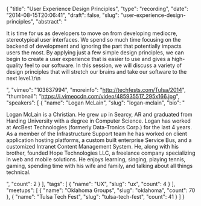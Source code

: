 {
  "title": "User Experience Design Principles",
  "type": "recording",
  "date": "2014-08-15T20:06:41",
  "draft": false,
  "slug": "user-experience-design-principles",
  "abstract": "<p>It is time for us as developers to move on from developing mediocre, stereotypical user interfaces. We spend so much time focusing on the backend of development and ignoring the part that potentially impacts users the most. By applying just a few simple design principles, we can begin to create a user experience that is easier to use and gives a high-quality feel to our software. In this session, we will discuss a variety of design principles that will stretch our brains and take our software to the next level.\r\n</p>",
  "vimeo": "103637994",
  "moreinfo": "http://techfests.com/Tulsa/2014",
  "thumbnail": "https://i.vimeocdn.com/video/485935517_295x166.jpg",
  "speakers": [
    {
      "name": "Logan McLain",
      "slug": "logan-mclain",
      "bio": "<p>Logan McLain is a Christian. He grew up in Searcy, AR and graduated from Harding University with a degree in Computer Science. Logan has worked at ArcBest Technologies (formerly Data-Tronics Corp.) for the last 4 years. As a member of the Infrastructure Support team he has worked on client application hosting platforms, a custom built enterprise Service Bus, and a customized Intranet Content Management System. He, along with his brother, founded Hope Technologies LLC, a freelance company specializing in web and mobile solutions. He enjoys learning, singing, playing tennis, gaming, spending time with his wife and family, and talking about all things technical.</p>",
      "count": 2
    }
  ],
  "tags": [
    {
      "name": "UX",
      "slug": "ux",
      "count": 4
    }
  ],
  "meetups": [
    {
      "name": "Oklahoma Groups",
      "slug": "oklahoma",
      "count": 70
    },
    {
      "name": "Tulsa Tech Fest",
      "slug": "tulsa-tech-fest",
      "count": 41
    }
  ]
}